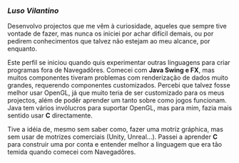 ### _***Luso Vilantino***_

Desenvolvo projectos que me vêm à curiosidade, aqueles que sempre tive vontade de fazer, mas nunca os iniciei por achar difícil demais, ou por pedirem conhecimentos que talvez não estejam ao meu alcance, por enquanto.

Este perfil se iniciou quando quis experimentar outras linguagens para criar programas fora de Navegadôres. Comecei com **Java Swing e FX**, mas muitos componentes tiveram problemas com renderização de dados muito grandes, requerendo componentes customizados. Percebi que talvez fosse melhor usar OpenGL, já que muito teria de ser customizado para os meus projectos, além de podêr aprender um tanto sobre como jogos funcionam. Java tem vários invólucros para suportar OpenGL, mas para mim, fazia mais sentido usar **C** directamente. 

Tive a idéia de, mesmo sem saber como, fazer uma motriz gráphica, mas sem usar de motrizes comerciais (Unity, Unreal...). Passei a aprender **C** para construir uma por conta e entender melhor a linguagem que era tão temida quando comecei com Navegadôres.
